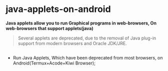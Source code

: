 # java-applets-on-android
__Java applets allow you to run Graphical programs in web-browsers, 
On web-browsers that support applets(java)__ 

> Several applets are deprecated, due to the removal of Java plug-in support
> from modern browsers and Oracle JDK/JRE.
##
- Run Java Applets, Which have been deprecated from most browsers, on Android(Termux+Acode+Kiwi Browser); 
